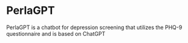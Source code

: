 # PerlaGPT
PerlaGPT is a chatbot for depression screening that utilizes the PHQ-9 questionnaire and is based on ChatGPT 
